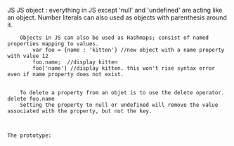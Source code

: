 JS
	JS object : 
		everything in JS except 'null' and 'undefined' are acting like an object. Number literals can also used as objects with parenthesis around it.


		Objects in JS can also be used as Hashmaps; consist of named properties mapping to values.
			var foo = {name : 'kitten'} //new object with a name property with value 12
			foo.name;  //display kitten
			foo['name'] //display kitten. this won't rise syntax error even if name property does not exist.


		To delete a property from an objet is to use the delete operator. delete foo.name
		Setting the property to null or undefined will remove the value associated with the property, but not the key.



	The prototype:
		
